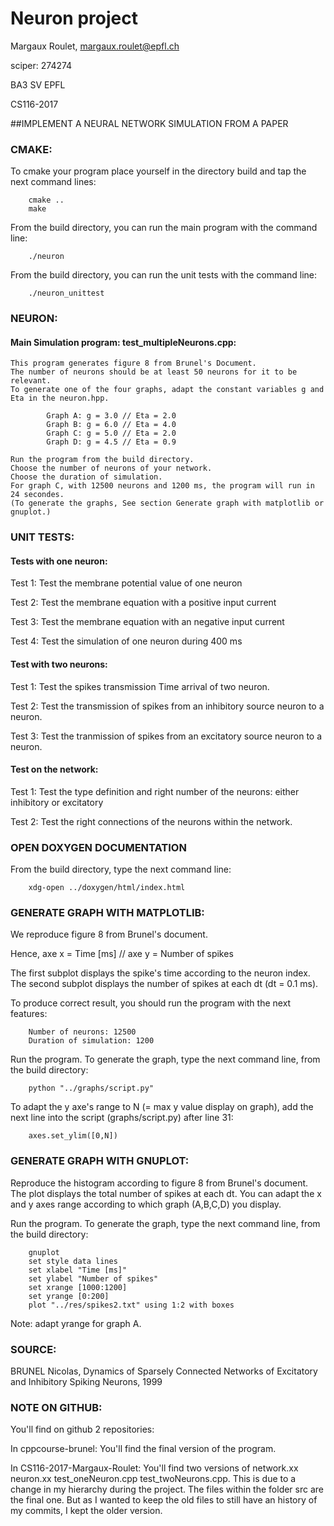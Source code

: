 # Neuron project

Margaux Roulet, margaux.roulet@epfl.ch
 
sciper: 274274 

BA3 SV EPFL

CS116-2017

##IMPLEMENT A NEURAL NETWORK SIMULATION FROM A PAPER

### CMAKE:
To cmake your program place yourself in the directory build and tap the next command lines:
		
		cmake ..
		make

From the build directory, you can run the main program with the command line: 

		./neuron
		
From the build directory, you can run the unit tests with the command line: 

		./neuron_unittest

### NEURON:


#### Main Simulation program: test_multipleNeurons.cpp:
	This program generates figure 8 from Brunel's Document.
	The number of neurons should be at least 50 neurons for it to be relevant. 
	To generate one of the four graphs, adapt the constant variables g and Eta in the neuron.hpp.
	
			Graph A: g = 3.0 // Eta = 2.0 
			Graph B: g = 6.0 // Eta = 4.0 
			Graph C: g = 5.0 // Eta = 2.0
			Graph D: g = 4.5 // Eta = 0.9	
	
	Run the program from the build directory.
	Choose the number of neurons of your network.
	Choose the duration of simulation.
	For graph C, with 12500 neurons and 1200 ms, the program will run in 24 secondes.
	(To generate the graphs, See section Generate graph with matplotlib or gnuplot.)
	

### UNIT TESTS:

#### Tests with one neuron:

Test 1: Test the membrane potential value of one neuron

Test 2: Test the membrane equation with a positive input current

Test 3: Test the membrane equation with an negative input current

Test 4: Test the simulation of one neuron during 400 ms


#### Test with two neurons:

Test 1: Test the spikes transmission Time arrival of two neuron. 

Test 2: Test the transmission of spikes from an inhibitory source neuron to a neuron.

Test 3: Test the tranmission of spikes from an excitatory source neuron to a neuron.


#### Test on the network:

Test 1: Test the type definition and right number of the neurons: either inhibitory or excitatory 

Test 2: Test the right connections of the neurons within the network.


### OPEN DOXYGEN DOCUMENTATION
From the build directory, type the next command line:

		xdg-open ../doxygen/html/index.html

### GENERATE GRAPH WITH MATPLOTLIB:
We reproduce figure 8 from Brunel's document. 

Hence, axe x = Time [ms] // axe y = Number of spikes

The first subplot displays the spike's time according to the neuron index.
The second subplot displays the number of spikes at each dt (dt = 0.1 ms).

To produce correct result, you should run the program with the next features:
	
		Number of neurons: 12500
		Duration of simulation: 1200

Run the program. To generate the graph, type the next command line, from the build directory:
		
		python "../graphs/script.py"

To adapt the y axe's range to N (= max y value display on graph), add the next line into the script (graphs/script.py) after line 31:

		axes.set_ylim([0,N])

### GENERATE GRAPH WITH GNUPLOT:
Reproduce the histogram according to figure 8 from Brunel's document.
The plot displays the total number of spikes at each dt.
You can adapt the x and y axes range according to which graph (A,B,C,D) you display.

Run the program. To generate the graph, type the next command line, from the build directory:

		gnuplot
		set style data lines
		set xlabel "Time [ms]"
		set ylabel "Number of spikes"
		set xrange [1000:1200]
		set yrange [0:200]
		plot "../res/spikes2.txt" using 1:2 with boxes

Note: adapt yrange for graph A.
		
### SOURCE:
BRUNEL Nicolas, Dynamics of Sparsely Connected Networks of Excitatory and Inhibitory Spiking Neurons, 1999

### NOTE ON GITHUB:
You'll find on github 2 repositories:

In cppcourse-brunel:
You'll find the final version of the program.

In CS116-2017-Margaux-Roulet:
You'll find two versions of network.xx neuron.xx test_oneNeuron.cpp test_twoNeurons.cpp. 
This is due to a change in my hierarchy during the project. The files within the folder src are the final one. 
But as I wanted to keep the old files to still have an history of my commits, I kept the older version.
